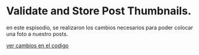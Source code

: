 
# Validate and Store Post Thumbnails.

en este espisodio, se realizaron los cambios necesarios para poder colocar una foto a nuestro posts.

[ver cambios en el codigo]()
